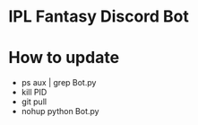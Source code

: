 # IPL Fantasy Discord Bot

# How to update

- ps aux | grep Bot.py
- kill PID
- git pull
- nohup python Bot.py
